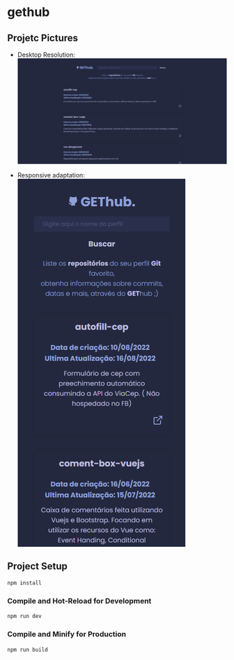 # gethub

## Projetc Pictures

- Desktop Resolution: 
![Demonstração](src/assets/img/gethub1920x.png)

- Responsive adaptation: 
![Demonstração](src/assets/img/gethub400x.png)

## Project Setup

```sh
npm install
```

### Compile and Hot-Reload for Development

```sh
npm run dev
```

### Compile and Minify for Production

```sh
npm run build
```
